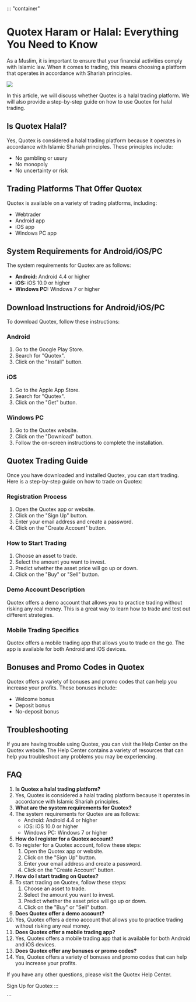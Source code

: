 ::: \"container\"
# Quotex Haram or Halal: Everything You Need to Know

As a Muslim, it is important to ensure that your financial activities
comply with Islamic law. When it comes to trading, this means choosing a
platform that operates in accordance with Shariah principles.

[![](https://static.quotex.io/files/4_en/300_250.jpg)](https://traff.sbs/brokerqxlid)

In this article, we will discuss whether Quotex is a halal trading
platform. We will also provide a step-by-step guide on how to use Quotex
for halal trading.

## Is Quotex Halal?

Yes, Quotex is considered a halal trading platform because it operates
in accordance with Islamic Shariah principles. These principles include:

-   No gambling or usury
-   No monopoly
-   No uncertainty or risk

## Trading Platforms That Offer Quotex

Quotex is available on a variety of trading platforms, including:

-   Webtrader
-   Android app
-   iOS app
-   Windows PC app

## System Requirements for Android/iOS/PC

The system requirements for Quotex are as follows:

-   **Android:** Android 4.4 or higher
-   **iOS:** iOS 10.0 or higher
-   **Windows PC:** Windows 7 or higher

## Download Instructions for Android/iOS/PC

To download Quotex, follow these instructions:

### Android

1.  Go to the Google Play Store.
2.  Search for "Quotex".
3.  Click on the "Install" button.

### iOS

1.  Go to the Apple App Store.
2.  Search for "Quotex".
3.  Click on the "Get" button.

### Windows PC

1.  Go to the Quotex website.
2.  Click on the "Download" button.
3.  Follow the on-screen instructions to complete the installation.

## Quotex Trading Guide

Once you have downloaded and installed Quotex, you can start trading.
Here is a step-by-step guide on how to trade on Quotex:

### Registration Process

1.  Open the Quotex app or website.
2.  Click on the "Sign Up" button.
3.  Enter your email address and create a password.
4.  Click on the "Create Account" button.

### How to Start Trading

1.  Choose an asset to trade.
2.  Select the amount you want to invest.
3.  Predict whether the asset price will go up or down.
4.  Click on the "Buy" or "Sell" button.

### Demo Account Description

Quotex offers a demo account that allows you to practice trading without
risking any real money. This is a great way to learn how to trade and
test out different strategies.

### Mobile Trading Specifics

Quotex offers a mobile trading app that allows you to trade on the go.
The app is available for both Android and iOS devices.

## Bonuses and Promo Codes in Quotex

Quotex offers a variety of bonuses and promo codes that can help you
increase your profits. These bonuses include:

-   Welcome bonus
-   Deposit bonus
-   No-deposit bonus

## Troubleshooting

If you are having trouble using Quotex, you can visit the Help Center on
the Quotex website. The Help Center contains a variety of resources that
can help you troubleshoot any problems you may be experiencing.

## FAQ

1.  **Is Quotex a halal trading platform?**
2.  Yes, Quotex is considered a halal trading platform because it
    operates in accordance with Islamic Shariah principles.
3.  **What are the system requirements for Quotex?**
4.  The system requirements for Quotex are as follows:
    -   Android: Android 4.4 or higher
    -   iOS: iOS 10.0 or higher
    -   Windows PC: Windows 7 or higher
5.  **How do I register for a Quotex account?**
6.  To register for a Quotex account, follow these steps:
    1.  Open the Quotex app or website.
    2.  Click on the "Sign Up" button.
    3.  Enter your email address and create a password.
    4.  Click on the "Create Account" button.
7.  **How do I start trading on Quotex?**
8.  To start trading on Quotex, follow these steps:
    1.  Choose an asset to trade.
    2.  Select the amount you want to invest.
    3.  Predict whether the asset price will go up or down.
    4.  Click on the "Buy" or "Sell" button.
9.  **Does Quotex offer a demo account?**
10. Yes, Quotex offers a demo account that allows you to practice
    trading without risking any real money.
11. **Does Quotex offer a mobile trading app?**
12. Yes, Quotex offers a mobile trading app that is available for both
    Android and iOS devices.
13. **Does Quotex offer any bonuses or promo codes?**
14. Yes, Quotex offers a variety of bonuses and promo codes that can
    help you increase your profits.

If you have any other questions, please visit the Quotex Help Center.

Sign Up for Quotex
:::

\`\`\`

